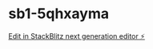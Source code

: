 # sb1-5qhxayma

[Edit in StackBlitz next generation editor ⚡️](https://stackblitz.com/~/github.com/AhmedAi77/sb1-5qhxayma)